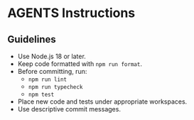 # AGENTS Instructions

## Guidelines

- Use Node.js 18 or later.
- Keep code formatted with `npm run format`.
- Before committing, run:
  - `npm run lint`
  - `npm run typecheck`
  - `npm test`
- Place new code and tests under appropriate workspaces.
- Use descriptive commit messages.
